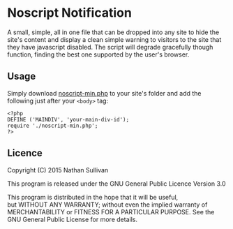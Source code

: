 # Noscript Notification

A small, simple, all in one file that can be dropped into any site to hide the site's content and display a clean simple warning to visitors to the site that they have javascript disabled. The script will degrade gracefully though function, finding the best one supported by the user's browser.

## Usage

Simply download [noscript-min.php](https://github.com/torrentails/noscript-notification/blob/master/noscript-min.php) to your site's folder and add the following just after your `<body>` tag:

    <?php
    DEFINE ('MAINDIV', 'your-main-div-id');
    require './noscript-min.php';
    ?>
    
## Licence

Copyright (C) 2015 Nathan Sullivan

This program is released under the GNU General Public Licence Version 3.0

This program is distributed in the hope that it will be useful,  
but WITHOUT ANY WARRANTY; without even the implied warranty of  
MERCHANTABILITY or FITNESS FOR A PARTICULAR PURPOSE. See the  
GNU General Public License for more details.